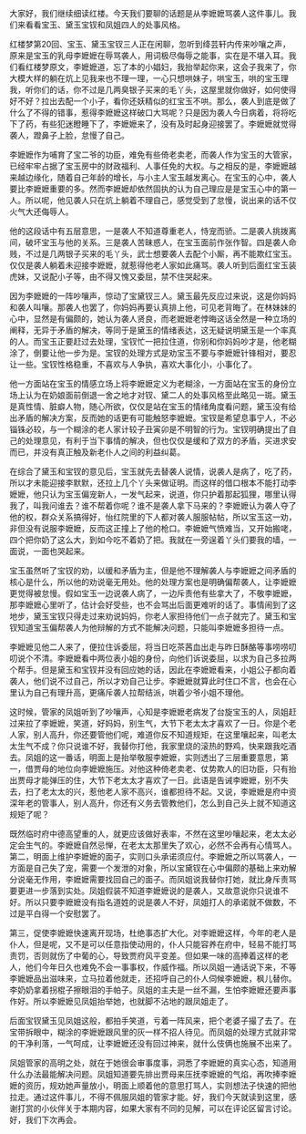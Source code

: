 
大家好，我们继续细读红楼。今天我们要聊的话题是从李嬷嬷骂袭人这件事儿。我们来看看宝玉、黛玉宝钗和凤姐四人的处事风格。

红楼梦第20回、宝玉、黛玉宝钗三人正在闲聊，忽听到绛芸轩内传来吵嚷之声，原来是宝玉的乳母李嬷嬷在辱骂袭人，用词极尽侮辱之能事，实在是不堪入耳。我们看红楼梦原文，李嬷嬷道，忘了本的小娼妇，我抬举起你来，这会子我来了，你大模大样的躺在炕上见我来也不理一理，一心只想哄妹子，哄宝玉，哄的宝玉理我，听你们的话，你不过是几两臭银子买来的毛丫头，这屋里就你做好，如何使得好不好？拉出去配一个小子，看你还妖精似的红宝玉不哄。那么，袭人到底是做了什么了不得的错事，惹得李嬷嬷这样破口大骂呢？只是因为袭人今日病着，将将吃下了药，有些犯迷瞪睡下了，李嬷嬷来了，没有及时起身迎接罢了。李嬷嬷就觉得袭人，蹬鼻子上脸，怠慢了自己。

李嬷嬷作为哺育了宝二爷的功臣，难免有些倚老卖老，而袭人作为宝玉的大管家，已经牢牢占据了宝玉房中的财政福利、人事任免的大权。与之相反的是，李嬷嬷越来越边缘化，随着自己年龄的增长，与小主人宝玉越发离心。在宝玉的心中，袭人要比李嬷嬷重要的多。然而李嬷嬷却依然固执的认为自己理应是是宝玉心中的第一人。所以呢，他见袭人只在炕上躺着不理自己，感觉受到了怠慢，说出来的话不仅火气大还侮辱人。

他的这段话中有五层意思，一是袭人不知道尊重老人，恃宠而骄。二是袭人挑拨离间，破坏宝玉与他的关系。三是袭人苦昧惑人，在宝玉面前作张作智。四是袭人命贱，不过是几两银子买来的毛丫头，武士想要袭人去配个小厮，再不能欺红宝玉。仅仅是袭人躺着未迎接李嬷嬷，就惹得他老人家如此痛骂。袭人听到后面红宝玉装虎妹，又说配小子等，由不得又愧又委屈，禁不住哭起来。

因为李嬷嬷的一阵吵嚷声，惊动了宝黛钗三人。黛玉最先反应过来说，这是你妈妈和袭人叫嚷。那袭人也罢了，你妈妈再要认真排上他，可见老背晦了。在林妹妹的心中，显然是有偏颇的，她认为袭人贤良，而老嬷嬷老悖晦这话全然是一种立场的阐释，无异于矛盾的解决，等同于是黛玉的情绪表达，这无疑说明黛玉是一个率真的人。而宝玉正要赶过去处理，宝钗忙一把拉住道，你别和你妈妈吵才是，他老糊涂了，倒要让他一步为是。宝钗的处理方式是劝宝玉不要与李嬷嬷针锋相对，要忍让一些。宝钗性格稳重，不喜欢与人争执，喜欢大事化小，小事化了。

他一方面站在宝玉的情感立场上将李嬷嬷定义为老糊涂，一方面站在宝玉的身份立场上认为在奶娘面前倒退一舍之地才对钗、黛二人的处事风格至此略见一斑。黛玉是真性情、脏癖人物，随心所欲，仅仅是站在宝玉的情绪角度看问题，黛玉没有给出矛盾的解决方案，反而她的话更有可能触怒李嬷嬷。宝钗是希望息事宁人，不必锱铢必较，与一个糊涂的老人家计较子丑寅卯是不明智的行为。宝钗明确提出了自己的处理意见，有利于当下事情的解决，但也仅仅是缓和了双方的矛盾，买进求安而已，并没有真正触及新老仆人之间的利益纠葛。

在综合了黛玉和宝钗的意见后，宝玉就先去替袭人说情，说袭人是病了，吃了药，所以才未能迎接李默默，还拉上几个丫头来做证明。而这样的借口根本不能打动李嬷嬷，他只认为宝玉偏宠新人，一发气起来，说道，你只护着那起狐狸，哪里认得我了，叫我问谁去？谁不帮着你呢？谁不是袭人拿下马来的？李嬷嬷认为袭人夺了他的权，群众关系搞得好，怡红院里的下人都对袭人服服帖帖，所以宝玉这一劝，非但没有说服李嬷嬷，反而这正撞上了他的枪口。李嬷嬷气愤难当，又开始搬咾，四个把你奶了这么大，到如今吃不着奶了把。我就在一旁逞着丫头们要我的墙，一面说，一面也哭起来。

宝玉虽然听了宝钗的劝，以缓和矛盾为主，但是他不理解袭人与李嬷嬷之间矛盾的核心是什么，所以他的劝说毫无用处。他的处理方案也是明确偏帮袭人，让李嬷嬷更觉得被怠慢。假如宝玉一边说袭人病了，一边斥责他有些拿大了，不敬李嬷嬷，那李嬷嬷心里听了，估计会好受些，也不会骂出后面更难听的话了。事情闹到了这地步，黛玉宝钗只得走过来劝说妈妈，你老人家担待他们一点子就完了。黛玉和宝钗知道宝玉偏帮袭人为他辩解的方式不能解决问题，只能叫李嬷嬷多担待一点。

李嬷嬷见他二人来了，便拉住诉委屈，将当日吃茶茜血出走与昨日酥酪等事唠唠叨叨说个不清。李嬷嬷看中两位表小姐的身份，向他们诉说委屈，以求为自己多拉两个帮手。但是黛玉和宝钗并没有回应她的话，因此在李嬷嬷看来，小姐公子都向着袭人，他们说不过自己，所以才劝自己让步。李嬷嬷就算此时住口不言，也会在心里认为自己有理升高，更痛斥袭人拉帮结派，哄着少爷小姐不理他。

这时候，管家的凤姐听到了吵嚷声，心知是李嬷嬷老病发了台旋宝玉的人，凤姐赶过来拉了李嬷嬷，笑道，好妈妈，别生气，大节下老太太才喜欢了一日。你是个老人家，别人高升，你还要管他们呢，难道你反不知道规矩，在这里嚷起来，叫老太太生气不成？你只说谁不好，我替你打他，我家里烧的滚热的野鸡，快来跟我吃酒去。凤姐的这一番话，明面上是抬举敬服李嬷嬷，实则透出了三层重要意思，第一，借贾母的地位向李嬷嬷施压。对他这种倚老卖老、仗势欺人的旧功臣，只有抬出贾母才能弹压的住，大节下老太太才喜欢了一日。此语是告诫李嬷嬷，别不失去，扫了老太太的兴，惹他老人家不高兴，谁都担待不起。又说，李嬷嬷是府中资深年老的管事人，别人高升，你还有义务去管教他们，怎么到自己头上就不知道这规矩了呢？

既然临时府中德高望重的人，就更应该做好表率，不然在这里吵嚷起来，老太太必定会生气的。李嬷嬷自然忌惮，在老太太那里失了欢心，必然不会再有心情骂人。第二，明面上维护李嬷嬷的面子，实则口头承诺须应付。李嬷嬷之所以骂袭人，一方面是自己失了宠，需要一个发泄的对象，所以宝黛钗在心中偏颇的基础上来劝解分说毫无作用，李嬷嬷需要找回自己的面子。而凤姐说我替你打她，就比身斥责骂要更进一步落到实处。凤姐假装不知道李嬷嬷说的是袭人，又故意说你只说谁不好。所以只要李嬷嬷没有指名道姓的说是袭人不好，凤姐打人的承诺就不做数，不过是平白得一个安慰罢了。

第三，促使李嬷嬷快速离开现场，杜绝事态扩大化。对李嬷嬷这样，今年的老人是仆人，但是呢，又不是可以任意指使动用的，仆人只能容养在府中，轻易不能打骂责罚，否则就伤了中葡的心，导致贾府风平变差。但如果一味的高捧着这样的老人，他们今年日久也难免不会一事事权，作威作福。所以凤姐一通话说下来，不等李嬷嬷品出滋味来，立马拉着他就走，还招呼自己的仆人伺候李嬷嬷，枫儿替你。李奶奶拿着拐棍子擦眼泪的手帕子。凤姐的主夫是一丝不漏，生怕李嬷嬷还要声事作好。所以李嬷嬷见凤姐抬举她，也就脚不沾地的跟凤姐走了。

后面宝钗黛玉见凤姐这般，都拍手笑道，亏着一阵风来，把个老婆子撮了去了。在宝带拆眼中，糊涂的李嬷嬷跟风里的灰一样不招人待见。而凤姐的处理方式就非常的干净利落，一气呵成，让李嬷嬷还没有回过神来，就什么伎俩也施展不出来了。

凤姐管家的高明之处，就在于她很会审事度事，洞悉了李嬷嬷的真实心态，知道用什么办法最能解决问题。凤姐知道要先排出贾母来压抚李嬷嬷的气焰，再吹捧李嬷嬷的资历，规劝她声量放小，明面上顺着他的意思打骂人，实则想法子快速的把他拉走。通过这件事儿，不得不佩服凤姐的管家才能。好，我们今天就读到这里，感谢打赏的小伙伴关于本期内容，如果大家有不同的见解，可以在评论区留言讨论。好，我们下次再会。


